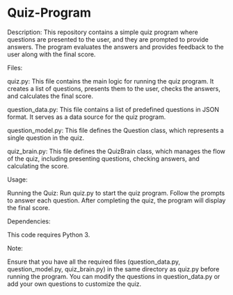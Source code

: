 # Quiz-Program
Description:
This repository contains a simple quiz program where questions are presented to the user, and they are prompted to provide answers. The program evaluates the answers and provides feedback to the user along with the final score.

Files:

  quiz.py: This file contains the main logic for running the quiz program. It creates a list of questions, presents them to the user, checks the answers, and calculates the final score.

  question_data.py: This file contains a list of predefined questions in JSON format. It serves as a data source for the quiz program.

  question_model.py: This file defines the Question class, which represents a single question in the quiz.

  quiz_brain.py: This file defines the QuizBrain class, which manages the flow of the quiz, including presenting questions, checking answers, and calculating the score.

Usage:

  Running the Quiz:
      Run quiz.py to start the quiz program.
      Follow the prompts to answer each question.
      After completing the quiz, the program will display the final score.

Dependencies:

  This code requires Python 3.

Note:

  Ensure that you have all the required files (question_data.py, question_model.py, quiz_brain.py) in the same directory as quiz.py before running the program.
  You can modify the questions in question_data.py or add your own questions to customize the quiz.
